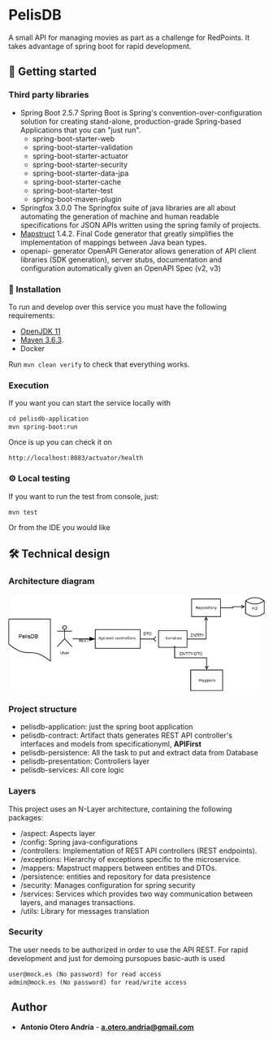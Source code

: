 # PelisDB

A small API for managing movies as part as a challenge for RedPoints. It takes advantage of spring boot for rapid development.

##  🚀 Getting started

### Third party libraries
- Spring Boot 2.5.7
  Spring Boot is Spring's convention-over-configuration solution for creating stand-alone, production-grade Spring-based Applications that you can "just run".
    - spring-boot-starter-web
    - spring-boot-starter-validation
    - spring-boot-starter-actuator
    - spring-boot-starter-security
    - spring-boot-starter-data-jpa
    - spring-boot-starter-cache
    - spring-boot-starter-test
    - spring-boot-maven-plugin
- Springfox 3.0.0
  The Springfox suite of java libraries are all about automating the generation of machine and human readable specifications for JSON APIs written using the spring family of projects.
- [Mapstruct](https://mapstruct.org/) 1.4.2.
  Final Code generator that greatly simplifies the implementation of mappings between Java bean types.
- openapi- generator
  OpenAPI Generator allows generation of API client libraries (SDK generation), server stubs, documentation and configuration automatically given an OpenAPI Spec (v2, v3)

### 🔧 Installation

To run and develop over this service you must have the following requirements:
- [OpenJDK 11](https://adoptopenjdk.net/installation.html#installers)
- [Maven 3.6.3](https://archive.apache.org/dist/maven/maven-3/3.6.3/binaries/).
- Docker

Run `mvn clean verify` to check that everything works.

### Execution

If you want you can start the service locally with
```
cd pelisdb-application
mvn spring-boot:run
```
Once is up you can check it on
```
http://localhost:8083/actuator/health
```

### ⚙️ Local testing
If you want to run the test from console, just:
```
mvn test
```
Or from the IDE you would like

## 🛠 Technical design
### Architecture diagram
![Arquitecture](assets/pelisdb_Arq.png)
### Project structure
- pelisdb-application: just the spring boot application
- pelisdb-contract: Artifact thats generates REST API controller's interfaces and models from specificationyml, **APIFirst**
- pelisdb-persistence: All the task to put and extract data from Database
- pelisdb-presentation: Controllers layer
- pelisdb-services: All core logic

### Layers

This project uses an N-Layer architecture, containing the following packages:

- /aspect: Aspects layer
- /config: Spring java-configurations
- /controllers: Implementation of REST API controllers (REST endpoints).
- /exceptions: Hierarchy of exceptions specific to the microservice.
- /mappers: Mapstruct mappers between entities and DTOs.
- /persistence: entities and repository for data presistence
- /security: Manages configuration for spring security
- /services: Services which provides two way communication between layers, and manages transactions.
- /utils: Library for messages translation

### Security
The user needs to be authorized in order to use the API REST.
For rapid development and just for demoing pursopues basic-auth is used
```
user@mock.es (No password) for read access 
admin@mock.es (No password) for read/write access
```

## ️ Author

* **Antonio Otero Andría** - **a.otero.andria@gmail.com**

